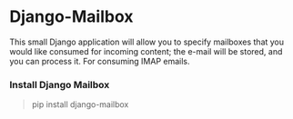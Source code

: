 # Django-Mailbox
This small Django application will allow you to specify mailboxes that you would like consumed for incoming content; the e-mail will be stored, and you can process it. For consuming IMAP emails.


### Install Django Mailbox
> pip install django-mailbox
